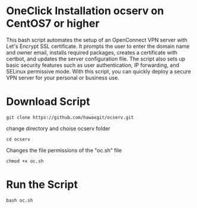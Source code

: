# OneClick Installation ocserv on CentOS7 or higher 
This bash script automates the setup of an OpenConnect VPN server with Let's Encrypt SSL certificate.
It prompts the user to enter the domain name and owner email, installs required packages, creates a certificate with certbot, and updates the server configuration file. The script also sets up basic security features such as user authentication, IP forwarding, and SELinux permissive mode. With this script, you can quickly deploy a secure VPN server for your personal or business use.

# Download Script 

```
git clone https://github.com/hawaxgit/ocserv.git
```
change directory and choise ocserv folder
```
cd ocserv 
```
Changes the file permissions of the "oc.sh" file
```
chmod +x oc.sh 
```
# Run the Script
```
bash oc.sh
```
